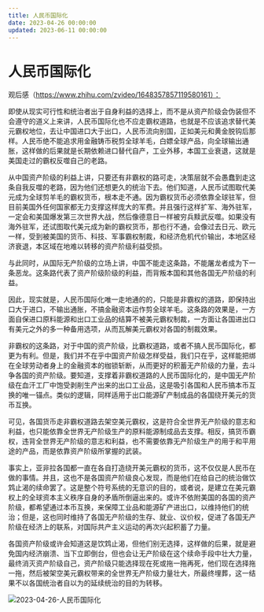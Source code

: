 ```yaml
---
title: 人民币国际化
date: 2023-04-26 00:00:00
updated: 2023-06-11 00:00:00
---
```


# 人民币国际化

观后感（https://www.zhihu.com/zvideo/1648357857119580161）：

即使从现实可行性和统治者出于自身利益的选择上，而不是从资产阶级会伪装但不会遵守的道义上来讲，人民币国际化也不应走霸权道路，也就是不应该追求替代美元霸权地位，去让中国进口大于出口，人民币流向别国，正如美元和黄金脱钩后那样。人民币绝不能追求用金融铸币税剪全球羊毛，白嫖全球产品，向全球输出通胀，这样做的后果就是长期依赖进口替代自产，工业外移，本国工业衰退，这就是美国走过的霸权反噬自己的老路。

从中国资产阶级的利益上讲，只要还有非霸权的路可走，决策层就不会愚蠢到走这条自我反噬的老路，因为他们还想更久的统治下去。他们知道，人民币试图取代美元成为全球剪羊毛的霸权货币，根本走不通。因为霸权货币必须依靠全球驻军，但目前美国外任何国家都无力支撑这样庞大的军费。并且强行这样扩军、海外驻军，一定会和美国爆发第三次世界大战，然后像德意日一样被穷兵黩武反噬。如果没有海外驻军，还试图取代美元成为新的霸权货币，那也行不通，会像过去日元、欧元一样，受到被美国的货币、科技、军事霸权制裁，和经济危机代价输出，本地区经济衰退，本区域在地难以转移的资产阶级利益受损。

与此同时，从国际无产阶级的立场上讲，中国不能走这条路，不能屠龙者成为下一条恶龙。这条路代表了资产阶级阶级的利益，而背叛本国和其他各国无产阶级的利益。

因此，现实就是，人民币国际化唯一走地通的的，只能是非霸权的道路，即保持出口大于进口，不输出通胀，不搞金融资本运作剪全球羊毛。这条路的效果是，一方面自保进口原料能源和出口工业品的结算不被美元霸权制裁，一方面让各国进出口有美元之外的多一种备用选项，从而瓦解美元霸权对各国的制裁效果。

非霸权的这条路，对于中国的资产阶级，比霸权道路，或者不搞人民币国际化，都更为有利。但是，我们并不在乎中国资产阶级怎样受益，我们只在乎，这样能把绑在全球劳动者身上的金融资本的枷锁斩断，从而更好的积蓄无产阶级的力量，去斗争各国的资产阶级。要知道，支撑着非霸权道路的人民币国际化的，是中国无产阶级在血汗工厂中饱受剥削生产出来的出口工业品，这是吸引各国和人民币搞本币互换的唯一锚点。类似的逻辑，同样适用于出口能源矿产制成品的各国绕开美元的货币互换。

可见，各国货币走非霸权道路去架空美元霸权，这是符合全世界无产阶级的意志和利益，也只能依靠全世界无产阶级生产的原料能源制成品去支撑。相反，搞货币霸权，违背全世界无产阶级的意志和利益，也不需要依靠无产阶级生产的用于和平用途的产品，而是依靠资产阶级所掌握的武装。

事实上，亚非拉各国都一直在各自打造绕开美元霸权的货币，这不仅仅是人民币在做的事情。并且，这也不是各国资产阶级良心发现，而是他们在给自己的统治做饮鸩止渴的续命罢了。这是整个符号系统的无意识的目的，或者说，是建立在美元霸权上的全球资本主义秩序自身的矛盾所倒逼出来的。或许不依附美国的各国的资产阶级，都希望通过本币互换，来保障工业品和能源矿产进出口，以维持他们的统治；但是，这也同时维持了各国无产阶级的生存、就业、议价权，促进了各国无产阶级在经济上的联系，对国际共产主义运动的再次兴起积蓄了力量。

各国资产阶级或许会知道这是饮鸩止渴，但他们别无选择，这样做的后果，就是避免国内经济崩溃、当下立即倒台，但也会让无产阶级在这个续命手段中壮大力量，最终消灭资产阶级自己，资产阶级只能选择现在死或拖一拖再死，他们现在选择拖一拖，然后被架空美元霸权带来的全世界无产阶级力量壮大，所最终埋葬，这一结果不以各国统治者自以为的延续统治的目的为转移。

![2023-04-26-人民币国际化](assets/2023-04-26-人民币国际化.jpeg)

